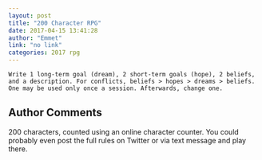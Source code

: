 ```yaml
---
layout: post
title: "200 Character RPG"
date: 2017-04-15 13:41:28
author: "Emmet"
link: "no link"
categories: 2017 rpg
---
```

```
Write 1 long-term goal (dream), 2 short-term goals (hope), 2 beliefs, and a description. For conflicts, beliefs > hopes > dreams > beliefs. One may be used only once a session. Afterwards, change one.
```
## Author Comments 

200 characters, counted using an online character counter. You could probably even post the full rules on Twitter or via text message and play there.
